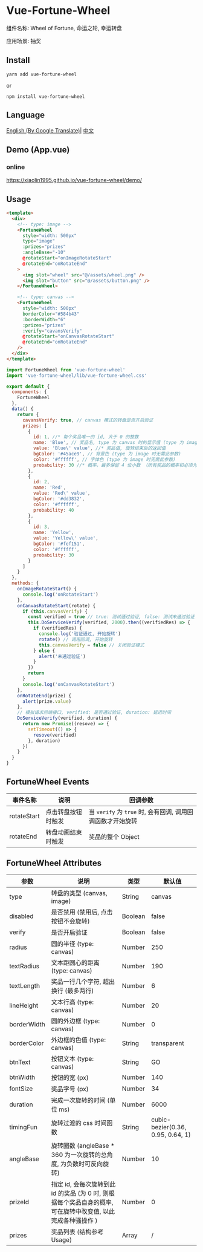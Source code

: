 
# Vue-Fortune-Wheel

组件名称: Wheel of Fortune, 命运之轮, 幸运转盘

应用场景: 抽奖

## Install
```
yarn add vue-fortune-wheel
```
or
```
npm install vue-fortune-wheel
```
## Language

[English (By Google Translate)](./README.md)| [中文](./README.CN.md)

## Demo (App.vue)

### online
https://xiaolin1995.github.io/vue-fortune-wheel/demo/

## Usage

```html
<template>
  <div>
    <!-- type: image -->
    <FortuneWheel
      style="width: 500px"
      type="image"
      :prizes="prizes"
      :angleBase="-10"
      @rotateStart="onImageRotateStart"
      @rotateEnd="onRotateEnd"
    >
      <img slot="wheel" src="@/assets/wheel.png" />
      <img slot="button" src="@/assets/button.png" />
    </FortuneWheel>

    <!-- type: canvas -->
    <FortuneWheel
      style="width: 500px"
      borderColor="#584b43"
      :borderWidth="6"
      :prizes="prizes"
      :verify="cavansVerify"
      @rotateStart="onCanvasRotateStart"
      @rotateEnd="onRotateEnd"
    />
  </div>
</template>
```

```js
import FortuneWheel from 'vue-fortune-wheel'
import 'vue-fortune-wheel/lib/vue-fortune-wheel.css'

export default {
  components: {
    FortuneWheel
  },
  data() {
    return {
      cavansVerify: true, // canvas 模式的转盘是否开启验证
      prizes: [
        {
          id: 1, //* 每个奖品唯一的 id, 大于 0 的整数
          name: 'Blue', // 奖品名, type 为 canvas 时的显示值 (type 为 image 时无需此参数)
          value: 'Blue\' value', //* 奖品值, 旋转结束后的返回值
          bgColor: '#45ace9', // 背景色 (type 为 image 时无需此参数)
          color: '#ffffff', // 字体色 (type 为 image 时无需此参数)
          probability: 30 //* 概率，最多保留 4 位小数 （所有奖品的概率和必须为 100）
        },
        {
          id: 2,
          name: 'Red',
          value: 'Red\' value',
          bgColor: '#dd3832',
          color: '#ffffff',
          probability: 40
        },
        {
          id: 3,
          name: 'Yellow',
          value: 'Yellow\' value',
          bgColor: '#fef151',
          color: '#ffffff',
          probability: 30
        }
      ]
    }
  },
  methods: {
    onImageRotateStart() {
      console.log('onRotateStart')
    },
    onCanvasRotateStart(rotate) {
      if (this.canvasVerify) {
        const verified = true // true: 测试通过验证, false: 测试未通过验证
        this.DoServiceVerify(verified, 2000).then((verifiedRes) => {
          if (verifiedRes) {
            console.log('验证通过, 开始旋转')
            rotate() // 调用回调, 开始旋转
            this.canvasVerify = false // 关闭验证模式
          } else {
            alert('未通过验证')
          }
        })
        return
      }
      console.log('onCanvasRotateStart')
    },
    onRotateEnd(prize) {
      alert(prize.value)
    },
    // 模拟请求后端接口, verified: 是否通过验证, duration: 延迟时间
    DoServiceVerify(verified, duration) {
      return new Promise((resove) => {
        setTimeout(() => {
          resove(verified)
        }, duration)
      })
    }
  }
}
```

## FortuneWheel Events
| 事件名称 | 说明 | 回调参数 |
| ------ | ------ | ------ |
| rotateStart | 点击转盘按钮时触发 | 当 `verify` 为 `true` 时, 会有回调, 调用回调函数才开始旋转 |
| rotateEnd | 转盘动画结束时触发 | 奖品的整个 Object |

## FortuneWheel Attributes
| 参数 | 说明 | 类型 | 默认值 |
| ------ | ------ | ------ | ----- |
| type | 转盘的类型 (canvas, image) | String | canvas |
| disabled | 是否禁用 (禁用后, 点击按钮不会旋转) | Boolean | false |
| verify | 是否开启验证 | Boolean | false |
| radius | 圆的半径 (type: canvas) | Number | 250 |
| textRadius | 文本距圆心的距离 (type: canvas) | Number | 190 |
| textLength | 奖品一行几个字符, 超出换行 (最多两行) | Number | 6 |
| lineHeight | 文本行高 (type: canvas) | Number | 20 |
| borderWidth | 圆的外边框 (type: canvas) | Number | 0 |
| borderColor | 外边框的色值 (type: canvas) | String | transparent |
| btnText | 按钮文本 (type: canvas) | String | GO |
| btnWidth | 按钮的宽 (px) | Number | 140 |
| fontSize | 奖品字号 (px) | Number | 34 |
| duration | 完成一次旋转的时间 (单位 ms) | Number | 6000 |
| timingFun | 旋转过渡的 css 时间函数 | String | cubic-bezier(0.36, 0.95, 0.64, 1) |
| angleBase | 旋转圈数 (angleBase * 360 为一次旋转的总角度, 为负数时可反向旋转) | Number | 10 |
| prizeId | 指定 id, 会每次旋转到此 id 的奖品 (为 0 时, 则根据每个奖品自身的概率, 可在旋转中改变值, 以此完成各种骚操作 ) | Number | 0 |
| prizes | 奖品列表 (结构参考 Usage) | Array | / |

